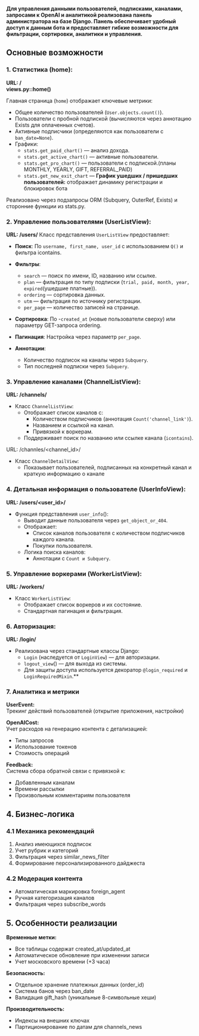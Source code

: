 
**Для управления данными пользователей, подписками, каналами, запросами к OpenAI и аналитикой реализована панель администратора на базе Django. Панель обеспечивает удобный доступ к данным бота и предоставляет гибкие возможности для фильтрации, сортировки, аналитики и управления.**
## Основные возможности

### 1. Статистика (home):

**URL: /  
views.py::home()**

Главная страница (`home`) отображает ключевые метрики:

- Общее количество пользователей (`User.objects.count()`).
- Пользователи с пробной подпиской (вычисляются через аннотацию Exists для оплаченных счетов).
- Активные подписчики (определяются как пользователи с `ban_date=None`).
- Графики:
	- `stats.get_paid_chart()` — анализ дохода.
	- `stats.get_active_chart()` — активные пользователи.
	- `stats.get_pro_chart()` — пользователи с подпиской.(планы MONTHLY, YEARLY, GIFT, REFERRAL_PAID)
	- `stats.get_new_exit_chart` — **График ушедших / пришедших пользователей:** отображает динамику регистрации и блокировок бота

Реализовано через подзапросы ORM (Subquery, OuterRef, Exists) и сторонние функции из stats.py.

### 2. Управление пользователями (UserListView):

**URL: /users/**
Класс представления `UserListView` предоставляет:

- **Поиск**: По `username, first_name, user_id` с использованием `Q()` и фильтра icontains.
- **Фильтры**:
	- `search` — поиск по имени, ID, названию или ссылке.
	- `plan` — фильтрация по типу подписки (`trial, paid, month, year, expired`(ушедшие платные)).
	- `ordering` — сортировка данных.
	- `utm` — фильтрация по источнику регистрации.
	- `per_page` — количество записей на странице.
    
- **Сортировка**: По -`created_at` (новые пользователи сверху) или параметру GET-запроса ordering.
- **Пагинация**: Настройка через параметр `per_page`.
- **Аннотации**:
	- Количество подписок на каналы через `Subquery`.
	- Тип последней подписки через `Subquery`.  

### 3. Управление каналами (ChannelListView):

**URL: /channels/**
- Класс `ChannelListView`:
	- Отображает список каналов с:
		- Количеством подписчиков (аннотация `Count('channel_link')`).
		- Названием и ссылкой на канал.
		- Привязкой к воркерам.
	- Поддерживает поиск по названию или ссылке канала (`icontains`).

URL: /channles/<channel_id>/
- Класс `ChannelDetailView`:
	- Показывает пользователей, подписанных на конкретный канал и краткую информацию о канале  

### 4. Детальная информация о пользователе (UserInfoView):

**URL: /users/<user_id>/**
- Функция представления `user_info`():
	- Выводит данные пользователя через `get_object_or_404`.
	- Отображает:
		- Список каналов пользователя с количеством подписчиков каждого канала.
		- Покупки пользователя.
	- Логика поиска каналов:
		- Аннотации с `Count и Subquery`.

### 5. Управление воркерами (WorkerListView):

**URL: /workers/**
- Класс `WorkerListView`:
	- Отображает список воркеров и их состояние.
	- Стандартная пагинация и фильтрация.  

### 6.  Авторизация:

**URL: /login/**
- Реализована через стандартные классы Django:
	- `Login` (наследуется от `LoginView`) — для авторизации.
	- `logout_view`() — для выхода из системы.
	- Для защиты доступа используется декоратор `@login_required` и `LoginRequiredMixin`.**

### 7. Аналитика и метрики

**UserEvent:**  
Трекинг действий пользователей (открытие приложения, настройки)

**OpenAICost:**  
Учет расходов на генерацию контента с детализацией:

- Типы запросов
- Использование токенов
- Стоимость операций

**Feedback:**  
Система сбора обратной связи с привязкой к:

- Добавленным каналам
- Времени рассылки
- Произвольным комментариям пользователя
## 4. Бизнес-логика
### 4.1 Механика рекомендаций

1. Анализ имеющихся подписок
2. Учет рубрик и категорий
3. Фильтрация через similar_news_filter
4. Формирование персонализированного дайджеста
### 4.2 Модерация контента

- Автоматическая маркировка foreign_agent
- Ручная категоризация каналов
- Фильтрация через subscribe_words
## 5. Особенности реализации

**Временные метки:**

- Все таблицы содержат created_at/updated_at
- Автоматическое обновление при изменении записи
- Учет московского времени (+3 часа)

**Безопасность:**
- Отдельное хранение платежных данных (order_id)
- Система банов через ban_date
- Валидация gift_hash (уникальные 8-символьные хеши)

**Производительность:**
- Индексы на внешних ключах
- Партиционирование по датам для channels_news